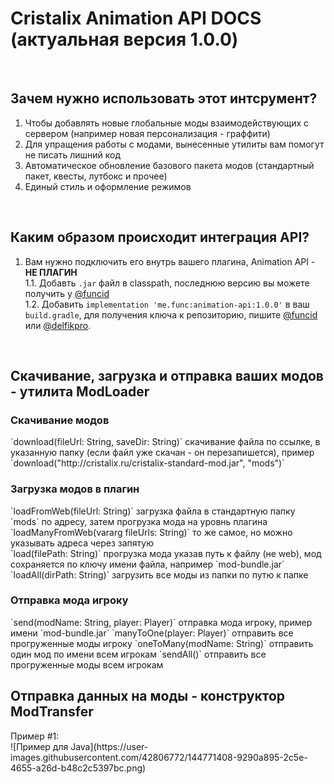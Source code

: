 # Cristalix Animation API DOCS (актуальная версия 1.0.0)

<br>
<h2>Зачем нужно использовать этот интсрумент?</h2>

1. Чтобы добавлять новые глобальные моды взаимодействующих с сервером (например новая персонализация - граффити)
2. Для упращения работы с модами, вынесенные утилиты вам помогут не писать лишний код
3. Автоматическое обновление базового пакета модов (стандартный пакет, квесты, лутбокс и прочее)
4. Единый стиль и оформление режимов
<br>
<h2>Каким образом происходит интеграция API?</h2>

1. Вам нужно подключить его внутрь вашего плагина, Animation API - <b>НЕ ПЛАГИН</b><br>
1.1. Добавть `.jar` файл в classpath, последнюю версию вы можете получить у <a href="https://vk.com/funcid">@funcid</a><br>
1.2. Добавить `implementation 'me.func:animation-api:1.0.0'` в ваш `build.gradle`, для получения ключа к репозиторию, пишите <a href="https://vk.com/funcid">@funcid</a> или <a href="https://vk.com/delfikpro">@delfikpro</a>.
<br>
<h2>Скачивание, загрузка и отправка ваших модов - утилита ModLoader</h2>

<h3>Скачивание модов</h3>
`download(fileUrl: String, saveDir: String)` скачивание файла по ссылке, в указанную папку (если файл уже скачан - он перезапишется), пример `download("http://cristalix.ru/cristalix-standard-mod.jar", "mods")`
<h3>Загрузка модов в плагин</h3>
`loadFromWeb(fileUrl: String)` загрузка файла в стандартную папку `mods` по адресу, затем прогрузка мода на уровнь плагина<br>
`loadManyFromWeb(vararg fileUrls: String)` то же самое, но можно указывать адреса через запятую<br>
`load(filePath: String)` прогрузка мода указав путь к файлу (не web), мод сохраняется по ключу имени файла, например `mod-bundle.jar`<br>
`loadAll(dirPath: String)` загрузить все моды из папки по путю к папке <br> 
<h3>Отправка мода игроку</h3>
`send(modName: String, player: Player)` отправка мода игроку, пример имени `mod-bundle.jar`
`manyToOne(player: Player)` отправить все прогруженные моды игроку
`oneToMany(modName: String)` отправить один мод по имени всем игрокам
`sendAll()` отправить все прогруженные моды всем игрокам

<h2>Отправка данных на моды - конструктор ModTransfer</h2>
Пример #1:<br>
![Пример для Java](https://user-images.githubusercontent.com/42806772/144771408-9290a895-2c5e-4655-a26d-b48c2c5397bc.png)


